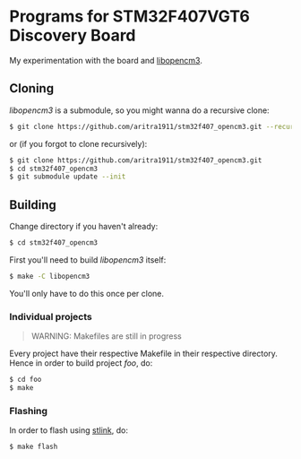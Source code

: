 # Programs for STM32F407VGT6 Discovery Board
My experimentation with the board and [libopencm3](https://github.com/libopencm3/libopencm3).

## Cloning
*libopencm3* is a submodule, so you might wanna do a recursive clone:
```sh
$ git clone https://github.com/aritra1911/stm32f407_opencm3.git --recurse-submodules
```
or (if you forgot to clone recursively):
```sh
$ git clone https://github.com/aritra1911/stm32f407_opencm3.git
$ cd stm32f407_opencm3
$ git submodule update --init
```

## Building
Change directory if you haven't already:
```sh
$ cd stm32f407_opencm3
```

First you'll need to build *libopencm3* itself:
```sh
$ make -C libopencm3
```
You'll only have to do this once per clone.

### Individual projects
> WARNING: Makefiles are still in progress

Every project have their respective Makefile in their respective directory. Hence in order to build project *foo*, do:
```sh
$ cd foo
$ make

```

### Flashing
In order to flash using [stlink](https://github.com/stlink-org/stlink), do:
```sh
$ make flash
```
